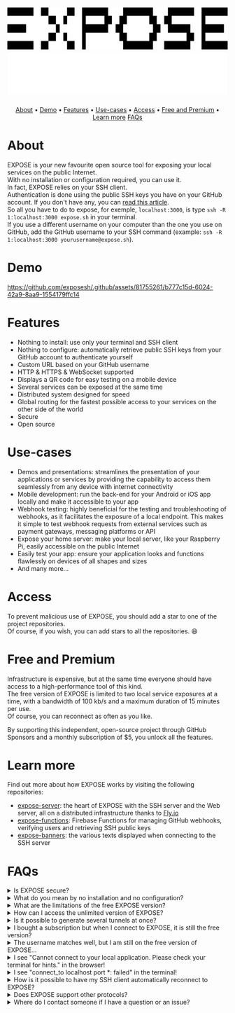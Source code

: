 <h1 align="center">
    <a href="https://expose.sh/#gh-light-mode-only">
    <img src="https://raw.githubusercontent.com/exposesh/.github/main/assets/expose_logo_black.svg">
    </a>
    <a href="https://expose.sh/#gh-dark-mode-only">
    <img src="https://raw.githubusercontent.com/exposesh/.github/main/assets/expose_logo_white.svg">
    </a>
</h1>
<p align="center">
    <a href="#about">About</a> •
    <a href="#demo">Demo</a> •
    <a href="#features">Features</a> •
    <a href="#use-cases">Use-cases</a> •
    <a href="#access">Access</a> •
    <a href="#free-and-premium">Free and Premium</a> •
    <a href="#learn-more">Learn more</a>
    <a href="#faqs">FAQs</a>
</p>

# About

EXPOSE is your new favourite open source tool for exposing your local services on the public Internet.  
With no installation or configuration required, you can use it.  
In fact, EXPOSE relies on your SSH client.   
Authentication is done using the public SSH keys you have on your GitHub account. If you don't have any, you can [read this article](https://docs.github.com/en/authentication/connecting-to-github-with-ssh/adding-a-new-ssh-key-to-your-github-account).  
So all you have to do to expose, for exemple, `localhost:3000`, is type `ssh -R 1:localhost:3000 expose.sh` in your terminal.  
If you use a different username on your computer than the one you use on GitHub, add the GitHub username to your SSH command (example: `ssh -R 1:localhost:3000 yourusername@expose.sh`).

# Demo

https://github.com/exposesh/.github/assets/81755261/b777c15d-6024-42a9-8aa9-1554179ffc14

# Features

- Nothing to install: use only your terminal and SSH client
- Nothing to configure: automatically retrieve public SSH keys from your GitHub account to authenticate yourself
- Custom URL based on your GitHub username
- HTTP & HTTPS & WebSocket supported
- Displays a QR code for easy testing on a mobile device
- Several services can be exposed at the same time
- Distributed system designed for speed
- Global routing for the fastest possible access to your services on the other side of the world
- Secure
- Open source

# Use-cases

- Demos and presentations: streamlines the presentation of your applications or services by providing the capability to access them seamlessly from any device with internet connectivity
- Mobile development: run the back-end for your Android or iOS app locally and make it accessible to your app
- Webhook testing: highly beneficial for the testing and troubleshooting of webhooks, as it facilitates the exposure of a local endpoint. This makes it simple to test webhook requests from external services such as payment gateways, messaging platforms or API
- Expose your home server: make your local server, like your Raspberry Pi, easily accessible on the public Internet
- Easily test your app: ensure your application looks and functions flawlessly on devices of all shapes and sizes
- And many more...

# Access

To prevent malicious use of EXPOSE, you should add a star to one of the project repositories.  
Of course, if you wish, you can add stars to all the repositories. 😄

# Free and Premium

Infrastructure is expensive, but at the same time everyone should have access to a high-performance tool of this kind.  
The free version of EXPOSE is limited to two local service exposures at a time, with a bandwidth of 100 kb/s and a maximum duration of 15 minutes per use.  
Of course, you can reconnect as often as you like.

By supporting this independent, open-source project through GitHub Sponsors and a monthly subscription of $5, you unlock all the features.  

# Learn more

Find out more about how EXPOSE works by visiting the following repositories:

- [expose-server](https://github.com/exposesh/expose-server): the heart of EXPOSE with the SSH server and the Web server, all on a distributed infrastructure thanks to [Fly.io](https://fly.io)
- [expose-functions](https://github.com/exposesh/expose-functions): Firebase Functions for managing GitHub webhooks, verifying users and retrieving SSH public keys
- [expose-banners](https://github.com/exposesh/expose-banners): the various texts displayed when connecting to the SSH server

# FAQs

<details>
<summary>Is EXPOSE secure?</summary>
<strong>Yes</strong>, SSH is an encrypted protocol, and access to your application is secure thanks to the automatic certificate attached to the HTTPS endpoint.
</details>

<details>
<summary>What do you mean by no installation and no configuration?</summary>
<strong>No installation</strong>, because EXPOSE uses the SSH client present on your device, available by default on all current operating systems.<br><strong>No configuration</strong>, because EXPOSE automatically retrieves the data provided by your SSH client and GitHub account.
</details>

<details>
<summary>What are the limitations of the free EXPOSE version?</summary>
The free version of EXPOSE is limited to two local service tunnels at a time, with a bandwidth of 100 kB/s and a maximum duration of 15 minutes per use.  
</details>

<details>
<summary>How can I access the unlimited version of EXPOSE?</summary>
By supporting this independent, open-source project through <strong>GitHub Sponsors</strong> and a monthly subscription of $5, you unlock all the features. 
</details>

<details>
<summary>Is it possible to generate several tunnels at once?</summary>
<strong>Yes</strong>, you can create several tunnels at once by repeating `-R `. For example: <code>ssh -R 1:localhost:port1 -R 2:localhost:port2 expose.sh</code> 
</details>

<details>
<summary>I bought a subscription but when I connect to EXPOSE, it is still the free version?</summary>
Do not panic! Check if your computer's current username matches the username of your GitHub account. If it does not, add it to your SSH command. For example: <code>ssh -R 1:localhost:port yourgithubusername@expose.sh</code>
</details>

<details>
<summary>The username matches well, but I am still on the free version of EXPOSE...</summary>
Do you have a private SSH key on your device that corresponds to a public SSH key on your GitHub account? You can find your GitHub's public SSH keys by clicking on your profile picture, then on Settings, then in the "Access" section, click on "SSH and GPG keys". Perhaps you have too many SSH keys on your device and your SSH client is getting tangled up? In that case, specify in your command where your private SSH key is located: <code>ssh -o IdentitiesOnly=yes -i /path/to/private/key -R 1:localhost:port yourgithubusername@expose.sh</code>
</details>

<details>
<summary>I see "Cannot connect to your local application. Please check your terminal for hints." in the browser!</summary>
Review the currently running SSH command for any clues, and ensure that your local application is reachable on localhost with the specified port. You can verify this accessibility by navigating to <code>http://localhost:port</code> in your browser.
</details>

<details>
<summary>I see "connect_to localhost port *: failed" in the terminal!</summary>
Ensure that your local application is reachable on localhost with the specified port by navigating to <code>http://localhost:port</code> in your browser.
</details>

<details>
<summary>How is it possible to have my SSH client automatically reconnect to EXPOSE?</summary>
It is true that disconnections are not fun... You can modify your SSH command in this way to reconnect automatically: <code>until ssh -R 1:localhost:port expose.sh; do echo Reconnecting...; done</code><br>Ah, ha, ha, ha, stayin' alive, stayin' alive 🎵😌✊
</details>

<details>
<summary>Does EXPOSE support other protocols?</summary>
EXPOSE supports other Web protocols such as WebSocket. An EXPOSE extension, which can be installed on your devices, is planned to facilitate the use of TCP and UDP protocols by EXPOSE tunnels.
</details>

<details>
<summary>Where do I contact someone if I have a question or an issue?</summary>
You can open an issue on the <a href="https://github.com/exposesh/expose-server">server repository</a> or send an email at <a href="mailto:gaetan@expose.sh">gaetan@expose.sh</a>.
</details>
